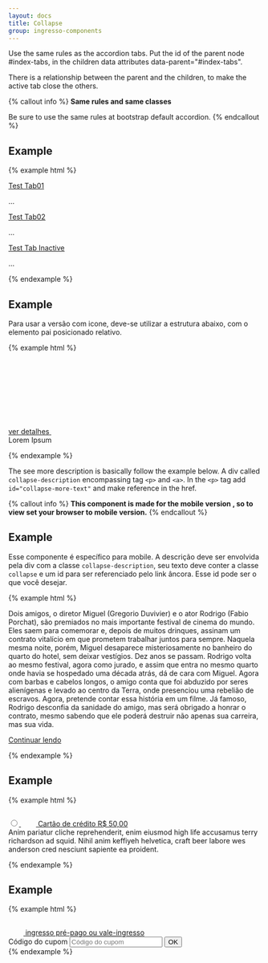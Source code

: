 ```yaml
---
layout: docs
title: Collapse
group: ingresso-components
---
```


Use the same rules as the accordion tabs. Put the id of the parent node #index-tabs, in the children data attributes data-parent="#index-tabs".

There is a relationship between the parent and the children, to make the active tab close the others.

{% callout info %}
**Same rules and same classes**  

Be sure to use the same rules at bootstrap default accordion.
{% endcallout %}

## Example

{% example html %}

<!-- first tab -->
<a class="tab-accordion collapsed model1" role="button" data-toggle="collapse" data-parent="#tab" href="#tab-main-content01" aria-expanded="true" aria-controls="tab-main-content01">Test Tab01</a>
<div id="tab-main-content01" class="tab-content collapse">
   <div class="tab-cont-wp">...</div>
</div>

<!-- second tab -->
<a class="tab-accordion collapsed model2" role="button" data-toggle="collapse" data-parent="#tab" href="#tab-main-content02" aria-expanded="true" aria-controls="tab-main-content02">Test Tab02</a>
<div id="tab-main-content02" class="tab-content collapse">
   <div class="tab-cont-wp">...</div>
</div>

<!-- inactive tab -->
<a class="tab-accordion collapsed model2 tab-inactive" role="button" data-toggle="collapse" data-parent="#tab" href="#tab-main-contentInactive" aria-expanded="true" aria-controls="tab-main-contentInactive">Test Tab Inactive</a>
<div id="tab-main-contentInactive" class="tab-content tab-inactive collapse">
   <div class="tab-cont-wp">...</div>
</div>

{% endexample %}

## Example
Para usar a versão com icone, deve-se utilizar a estrutura abaixo, com o elemento pai posicionado relativo.

{% example html %}

<!-- icon tab -->
<div style="position:relative;">
<a class="icon-accordion collapsed" role="button" data-toggle="collapse" href="#tab-main-content03">
  <span class="ia-txt">ver detalhes</span>
  <span class="ic-rounded ic-rd-ingresso">
    <svg class="svg-icon">
      <use xmlns:xlink="http://www.w3.org/1999/xlink" xlink:href="#icon-arrow-top-2"></use>
    </svg>
</span>
</a>
</div>
<div id="tab-main-content03" class="tab-content collapse">
   <div class="tab-cont-wp">Lorem Ipsum</div>
</div>

{% endexample %}

The see more description is basically follow the example below. A div called `collapse-description` encompassing tag `<p>` and `<a>`. In the `<p>` tag add `id="collapse-more-text"` and make reference in the href.

{% callout info %}
**This component is made for the mobile version , so to view set your browser to mobile version.**
{% endcallout %} 

## Example

Esse componente é específico para mobile. A descrição deve ser envolvida pela div com a classe `collapse-description`, seu texto deve conter a classe `collapse` e um id para ser referenciado pelo link âncora. Esse id pode ser o que você desejar.

{% example html %}

<div class="collapse-description">
  <p class="collapse" id="collapse-more-text">Dois amigos, o diretor Miguel (Gregorio Duvivier) e o ator Rodrigo (Fabio Porchat), são premiados no mais importante festival de cinema do mundo. Eles saem para comemorar e, depois de muitos drinques, assinam um contrato vitalício em que prometem trabalhar juntos para sempre. Naquela mesma noite, porém, Miguel desaparece misteriosamente no banheiro do quarto do hotel, sem deixar vestígios. Dez anos se passam. Rodrigo volta ao mesmo festival, agora como jurado, e assim que entra no mesmo quarto onde havia se hospedado uma década atrás, dá de cara com Miguel. Agora com barbas e cabelos longos, o amigo conta que foi abduzido por seres alienígenas e levado ao centro da Terra, onde presenciou uma rebelião de escravos. Agora, pretende contar essa história em um filme. Já famoso, Rodrigo desconfia da sanidade do amigo, mas será obrigado a honrar o contrato, mesmo sabendo que ele poderá destruir não apenas sua carreira, mas sua vida.</p>
  <a data-toggle="collapse" class="collapse-see-more text-xs-center collapsed" href="#collapse-more-text">Continuar lendo</a>
</div>

{% endexample %}

## Example

{% example html %}
 
<div class="collapse-radio">
  <a data-toggle="collapse" href="#collapseExample" aria-expanded="false" aria-controls="collapseExample" class="cr-lnk collapsed">
      <label class="custom-control custom-radio">
        <input id="radio1" name="radio" type="radio" class="custom-control-input">
        <span class="custom-control-indicator"></span>
        <span class="custom-control-description">
          <svg class="svg-icon" width="30" height="30">
            <use xlink:href="#icon-payment-card" />
          </svg>
          Cartão de crédito
          <span class="cr-value">R$ 50,00</span>
        </span>
      </label>
  </a>
  <div class="collapse" id="collapseExample">
    <div class="cr-content">
      Anim pariatur cliche reprehenderit, enim eiusmod high life accusamus terry richardson ad squid. Nihil anim keffiyeh helvetica, craft beer labore wes anderson cred nesciunt sapiente ea proident.
    </div>
  </div>
</div>  

{% endexample %}

## Example

{% example html %}

<!-- add/remove tab -->
<div class="add-remove-tab">
  <a class="tab-accordion collapsed model2" role="button" data-toggle="collapse" data-parent="#tab" href="#tab-main-content04" aria-expanded="true" aria-controls="tab-main-content04">
    <svg class="svg-icon valign-middle ic-ingresso" width="30" height="30">
      <use xlink:href="#icon-tag" />
    </svg>
    <span class="art-txt">ingresso pré-pago ou vale-ingresso</span>
  </a>
  <div id="tab-main-content04" class="tab-content collapse">
     <div class="tab-cont-wp">
       <div class="form-group fl-form-group form-group-btn">
        <label class="fl-label" for="cupom-code">Código do cupom</label>
        <input type="text" class="form-control" id="cupom-code"  placeholder="Código do cupom"/>
        <button type="button" class="btn btn-primary">OK</button>
       </div>
     </div>
  </div>
</div>
{% endexample %}
